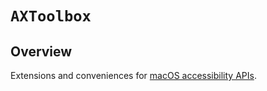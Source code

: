 # ``AXToolbox``

## Overview

Extensions and conveniences for
[macOS accessibility APIs](https://developer.apple.com/documentation/applicationservices/carbon_accessibility)\.
